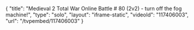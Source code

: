{
    "title": "Medieval 2 Total War Online Battle # 80 (2v2) - turn off the fog machine!",
    "type": "solo",
    "layout": "iframe-static",
    "videoId": "117406003",
    "url": "\/tvpembed\/117406003"
}